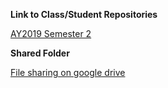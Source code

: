 **Link to Class/Student Repositories**

[AY2019 Semester 2]()

**Shared Folder**

[File sharing on google drive](https://bit.ly/2rmLGtd)
